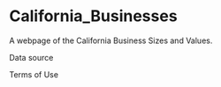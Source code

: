 # California_Businesses
A webpage of the California Business Sizes and Values.

Data source

Terms of Use

